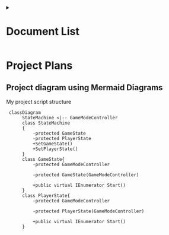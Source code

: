 <details>
<summary><h1>Document List</h1></summary>

[**Project Description** *(README.md)*](README.md#bounce-climber-project-description)

[**Game Manual** *(GAMEMANUAL.md)*](GAMEMANUAL.md#game-manual)

[**To-do List** *(TODOLIST.md)*](TODOLIST.md#to-do-list)

[**Project Plans** *(PROJECTPLANS.md)*](PROJECTPLANS.md#to-do-list)

</details>

# Project Plans

## Project diagram using Mermaid Diagrams

My project script structure

```mermaid
 classDiagram
      StateMachine <|-- GameModeController
      class StateMachine
      {
          -protected GameState
          -protected PlayerState
          +SetGameState()
          +SetPlayerState()
      }
      class GameState{
          -protected GameModeController

          -protected GameState(GameModeController)
          
          +public virtual IEnumerator Start()
      }
      class PlayerState{
          -protected GameModeController

          -protected PlayerState(GameModeController)

          +public virtual IEnumerator Start()
      }
```